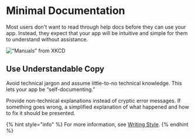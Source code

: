 # Minimal Documentation

Most users don't want to read through help docs before they can use your app. Instead, they expect that your app will be intuitive and simple for them to understand without assistance.

![&#x201C;Manuals&#x201D; from XKCD](https://imgs.xkcd.com/comics/manuals.png)

## Use Understandable Copy

Avoid technical jargon and assume little-to-no technical knowledge. This lets your app be “self-documenting.”

Provide non-technical explanations instead of cryptic error messages. If something goes wrong, a simplified explanation of what happened and how to fix it should be presented.

{% hint style="info" %}
For more information, see [Writing Style](../reference/text.md#writing-style).
{% endhint %}

